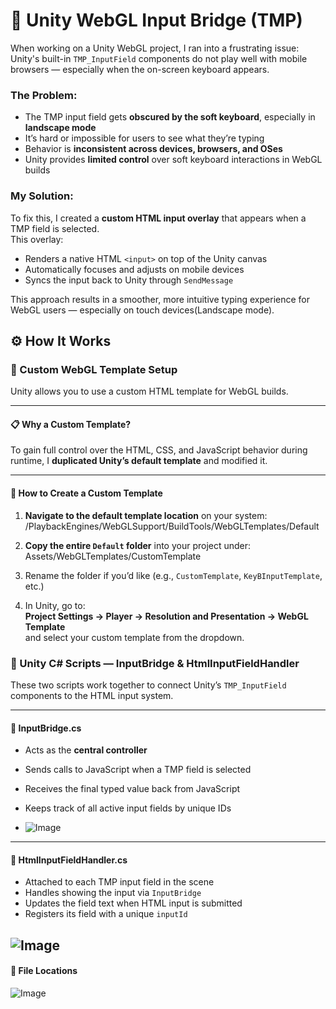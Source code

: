 # 🧩 Unity WebGL Input Bridge (TMP)

When working on a Unity WebGL project, I ran into a frustrating issue:  
Unity's built-in `TMP_InputField` components do not play well with mobile browsers — especially when the on-screen keyboard appears.

### The Problem:
- The TMP input field gets **obscured by the soft keyboard**, especially in **landscape mode**
- It’s hard or impossible for users to see what they’re typing
- Behavior is **inconsistent across devices, browsers, and OSes**
- Unity provides **limited control** over soft keyboard interactions in WebGL builds

### My Solution:
To fix this, I created a **custom HTML input overlay** that appears when a TMP field is selected.  
This overlay:
- Renders a native HTML `<input>` on top of the Unity canvas
- Automatically focuses and adjusts on mobile devices
- Syncs the input back to Unity through `SendMessage`

This approach results in a smoother, more intuitive typing experience for WebGL users — especially on touch devices(Landscape mode).

## ⚙️ How It Works

### 🧱 Custom WebGL Template Setup

Unity allows you to use a custom HTML template for WebGL builds.

---

#### 📋 Why a Custom Template?

To gain full control over the HTML, CSS, and JavaScript behavior during runtime, I **duplicated Unity’s default template** and modified it.

---

#### 📁 How to Create a Custom Template

1. **Navigate to the default template location** on your system:
<Unity Editor Folder>/PlaybackEngines/WebGLSupport/BuildTools/WebGLTemplates/Default

3. **Copy the entire `Default` folder** into your project under: Assets/WebGLTemplates/CustomTemplate

4. Rename the folder if you’d like (e.g., `CustomTemplate`, `KeyBInputTemplate`, etc.)

5. In Unity, go to:  
**Project Settings → Player → Resolution and Presentation → WebGL Template**  
and select your custom template from the dropdown.



### 🧠 Unity C# Scripts — InputBridge & HtmlInputFieldHandler

These two scripts work together to connect Unity’s `TMP_InputField` components to the HTML input system.

---

#### 🧩 InputBridge.cs
- Acts as the **central controller**
- Sends calls to JavaScript when a TMP field is selected
- Receives the final typed value back from JavaScript
- Keeps track of all active input fields by unique IDs
  
- ![Image](https://github.com/user-attachments/assets/d77237af-eb1d-47f2-bcfc-970a88cdc399)

---

#### 🧩 HtmlInputFieldHandler.cs
- Attached to each TMP input field in the scene
- Handles showing the input via `InputBridge`
- Updates the field text when HTML input is submitted
- Registers its field with a unique `inputId`

![Image](https://github.com/user-attachments/assets/c80e19cc-4078-4bec-bb87-d6307632c472)
---

#### 📂 File Locations
![Image](https://github.com/user-attachments/assets/b19dbbf3-d47a-4516-95f0-0efa64623637)
